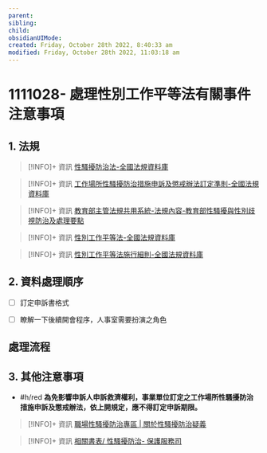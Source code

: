 ```yaml
---
parent: 
sibling: 
child: 
obsidianUIMode: 
created: Friday, October 28th 2022, 8:40:33 am
modified: Friday, October 28th 2022, 11:03:18 am
---
```

# 1111028- 處理性別工作平等法有關事件注意事項


## 1. 法規

> [!INFO]+ 資訊
> [性騷擾防治法-全國法規資料庫](https://law.moj.gov.tw/LawClass/LawAll.aspx?PCode=D0050074)

> [!INFO]+ 資訊
> [工作場所性騷擾防治措施申訴及懲戒辦法訂定準則-全國法規資料庫](https://law.moj.gov.tw/LawClass/LawAll.aspx?PCode=N0030019)

> [!INFO]+ 資訊
> [教育部主管法規共用系統-法規內容-教育部性騷擾與性別歧視防治及處理要點](https://edu.law.moe.gov.tw/LawContent.aspx?id=FL008480)

> [!INFO]+ 資訊
> [性別工作平等法-全國法規資料庫](https://law.moj.gov.tw/LawClass/LawAll.aspx?PCode=N0030014)

> [!INFO]+ 資訊
> [性別工作平等法施行細則-全國法規資料庫](https://law.moj.gov.tw/LawClass/LawAll.aspx?PCode=N0030015)



## 2. 資料處理順序
- [ ] 訂定申訴書格式
- [ ] 瞭解一下後續開會程序，人事室需要扮演之角色


## 處理流程


## 3. 其他注意事項

- #h/red **為免影響申訴人申訴救濟權利，事業單位訂定之工作場所性騷擾防治措施申訴及懲戒辦法，依上開規定，應不得訂定申訴期限。**
> [!INFO]+ 資訊
> [職場性騷擾防治專區 | 關於性騷擾防治疑義](https://eeweb.mol.gov.tw/genderZone/harassment_8.html)

> [!INFO]+ 資訊
> [相關書表/ 性騷擾防治- 保護服務司](https://dep.mohw.gov.tw/DOPS/lp-1289-105-xCat-item005.html)
